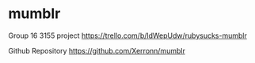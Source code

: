 # mumblr
Group 16 3155 project
https://trello.com/b/ldWepUdw/rubysucks-mumblr

Github Repository
https://github.com/Xerronn/mumblr
